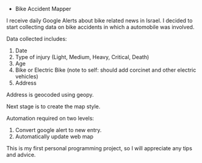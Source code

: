 * Bike Accident Mapper

I receive daily Google Alerts about bike related news in Israel. 
I decided to start collecting data on bike accidents in which a automobile was involved.

Data collected includes:
  1. Date
  2. Type of injury (Light, Medium, Heavy, Critical, Death)
  3. Age
  4. Bike or Electric Bike (note to self: should add corcinet and other electric vehicles)
  5. Address
  
 Address is geocoded using geopy.
 
 Next stage is to create the map style.
 
 Automation required on two levels:
 1. Convert google alert to new entry.
 2. Automatically update web map
 
 This is my first personal programming project, so I will appreciate any tips and advice.
 
 
